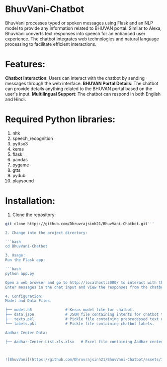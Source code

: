 # BhuvVani-Chatbot
BhuvVani processes typed or spoken messages using Flask and an NLP model to provide any information related to BHUVAN portal. Similar to Alexa, BhuvVani converts text responses into speech for an enhanced user experience. The chatbot integrates web technologies and natural language processing to facilitate efficient interactions.

# Features:

**Chatbot Interaction**: Users can interact with the chatbot by sending messages through the web interface.
**BHUVAN Portal Details**: The chatbot can provide details anything related to the BHUVAN portal based on the user's input.
**Multilingual Support**: The chatbot can respond in both English and Hindi.

# Required Python libraries:

1. nltk
2. speech_recognition
3. pyttsx3
4. keras
5. flask
6. pandas
7. pygame
8. gtts
9. pydub
10. playsound

# Installation:

1. Clone the repository:

```bash
git clone https://github.com/Dhruvrajsinh21/BhuvVani-Chatbot.git'''

2. Change into the project directory:

```bash
cd BhuvVani-Chatbot

3. Usage:
Run the Flask app:

```bash
python app.py

Open a web browser and go to http://localhost:5000/ to interact with the chatbot.
Enter messages in the chat input and view the responses from the chatbot.

4. Configuration:
Model and Data Files:

├── model.h5               # Keras model file for chatbot.
├── data.json              # JSON file containing intents for chatbot training.
├── texts.pkl              # Pickle file containing preprocessed text data.
└── labels.pkl             # Pickle file containing chatbot labels.

Aadhar Center Data:

├── Aadhar-Center-List.xls.xlsx   # Excel file containing Aadhar center details.


 
![BhuvVani](https://github.com/Dhruvrajsinh21/BhuvVani-Chatbot/assets/115185535/b0d92d1f-3a63-4a58-991c-041ba8b6248d)
